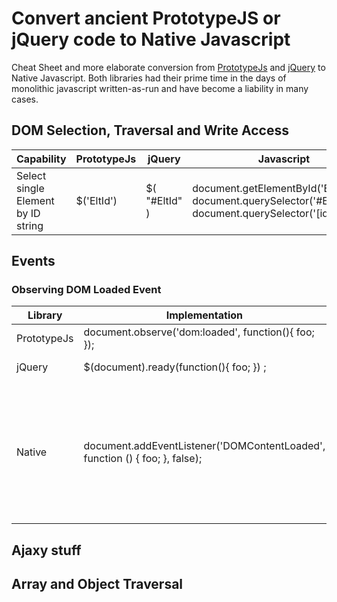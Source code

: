 # Convert ancient PrototypeJS or jQuery code to Native Javascript

Cheat Sheet and more elaborate conversion from [PrototypeJs](http://prototypejs.org/learn/) and [jQuery](https://jquery.com/) to Native Javascript. Both libraries had their prime time in the days of monolithic javascript written-as-run and have become a liability in many cases. 

## DOM Selection, Traversal and Write Access

| Capability | PrototypeJs | jQuery | Javascript | Comment |
| ---------- | ----------- | ------ | ---------- | ------- |
| Select single Element by ID string | $('EltId') | $( "#EltId" ) | document.getElementById('EltId') or document.querySelector('#EltId')  or document.querySelector('[id="EltId"]')| getElementById is the oldest option |

## Events

### Observing DOM Loaded Event

| Library | Implementation | Comment |
| --- | --- | --- |
| PrototypeJs | document.observe('dom:loaded', function(){ foo; }); | -- |
| jQuery | $(document).ready(function(){ foo; }) ; | Also: $(function(){ foo; }); |
| Native | document.addEventListener('DOMContentLoaded', function () { foo; }, false); | use DOMContentLoaded to wait for the full DOM hierarchy to be constructed or use load for all images and other assets to be loaded first. Usually DOMContentLoaded is what you want |



## Ajaxy stuff

## Array and Object Traversal

## 